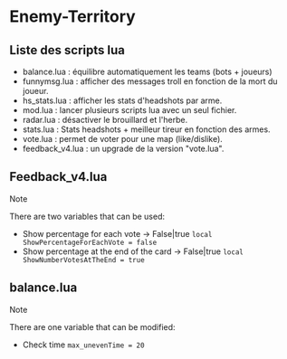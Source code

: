 # Enemy-Territory

## Liste des scripts lua
+ balance.lua : équilibre automatiquement les teams (bots + joueurs)
+ funnymsg.lua : afficher des messages troll en fonction de la mort du joueur.
+ hs_stats.lua : afficher les stats d'headshots par arme.
+ mod.lua : lancer plusieurs scripts lua avec un seul fichier.
+ radar.lua : désactiver le brouillard et l'herbe.
+ stats.lua : Stats headshots + meilleur tireur en fonction des armes.
+ vote.lua : permet de voter pour une map (like/dislike).
+ feedback_v4.lua : un upgrade de la version "vote.lua".

## Feedback_v4.lua
> [!NOTE]
> There are two variables that can be used:
>+ Show percentage for each vote -> False|true
>```local ShowPercentageForEachVote = false```
>+ Show percentage at the end of the card -> False|true
>```local ShowNumberVotesAtTheEnd = true```

## balance.lua
> [!NOTE]
> There are one variable that can be modified:
>+ Check time 
>```max_unevenTime = 20```
